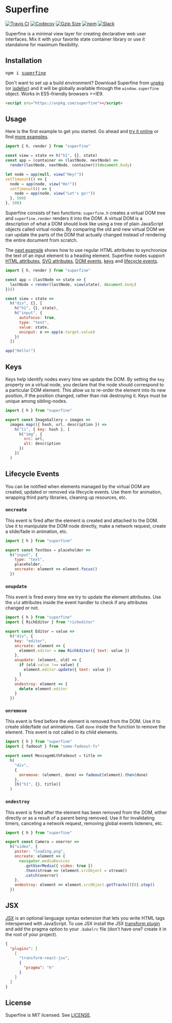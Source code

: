 # Superfine

[![Travis CI](https://img.shields.io/travis/jorgebucaran/superfine/master.svg)](https://travis-ci.org/jorgebucaran/superfine)
[![Codecov](https://img.shields.io/codecov/c/github/jorgebucaran/superfine/master.svg)](https://codecov.io/gh/jorgebucaran/superfine)
[![Gzip Size](https://img.badgesize.io/https://unpkg.com/superfine?compression=gzip)](https://bundlephobia.com/result?p=superfine)
[![npm](https://img.shields.io/npm/v/superfine.svg)](https://www.npmjs.org/package/superfine)
[![Slack](https://hyperappjs.herokuapp.com/badge.svg)](https://hyperappjs.herokuapp.com "#superfine")

Superfine is a minimal view layer for creating declarative web user interfaces. Mix it with your favorite state container library or use it standalone for maximum flexibility.

## Installation

<pre>
npm i <a href=https://www.npmjs.com/package/superfine>superfine</a>
</pre>

Don't want to set up a build environment? Download Superfine from [unpkg](https://unpkg.com/superfine/superfine.js) (or [jsdelivr](https://cdn.jsdelivr.net/npm/superfine/superfine.js)) and it will be globally available through the `window.superfine` object. Works in ES5-friendly browsers >=IE9.

```html
<script src="https://unpkg.com/superfine"></script>
```

## Usage

Here is the first example to get you started. Go ahead and [try it online](https://codepen.io/jorgebucaran/pen/wXEBYO) or find [more examples](https://codepen.io/search/pens?q=superfine&page=1&order=superviewularity&depth=everything&show_forks=false).

```jsx
import { h, render } from "superfine"

const view = state => h("h1", {}, state)
const app = (container => (lastNode, nextNode) =>
  render(lastNode, nextNode, container))(document.body)

let node = app(null, view("Hey!"))
setTimeout(() => {
  node = app(node, view("Ho!"))
  setTimeout(() => {
    node = app(node, view("Let's go!"))
  }, 500)
}, 500)
```

Superfine consists of two functions: `superfine.h` creates a virtual DOM tree and `superfine.render` renders it into the DOM. A virtual DOM is a description of what a DOM should look like using a tree of plain JavaScript objects called virtual nodes. By comparing the old and new virtual DOM we can update the parts of the DOM that actually changed instead of rendering the entire document from scratch.

The [next example](https://codepen.io/jorgebucaran/pen/KoqxGW) shows how to use regular HTML attributes to synchronize the text of an input element to a heading element. Superfine nodes support [HTML attributes](https://developer.mozilla.org/en-US/docs/Web/HTML/Attributes), [SVG attributes](https://developer.mozilla.org/en-US/docs/Web/SVG/Attribute), [DOM events](https://developer.mozilla.org/en-US/docs/Web/Events), [keys](#keys) and [lifecycle events](#lifecycle-events).

```js
import { h, render } from "superfine"

const app = (lastNode => state => {
  lastNode = render(lastNode, view(state), document.body)
})()

const view = state =>
  h("div", {}, [
    h("h1", {}, state),
    h("input", {
      autofocus: true,
      type: "text",
      value: state,
      oninput: e => app(e.target.value)
    })
  ])

app("Hello!")
```

## Keys

Keys help identify nodes every time we update the DOM. By setting the `key` property on a virtual node, you declare that the node should correspond to a particular DOM element. This allow us to re-order the element into its new position, if the position changed, rather than risk destroying it. Keys must be unique among sibling-nodes.

```jsx
import { h } from "superfine"

export const ImageGallery = images =>
  images.map(({ hash, url, description }) =>
    h("li", { key: hash }, [
      h("img", {
        src: url,
        alt: description
      })
    ])
  )
```

## Lifecycle Events

You can be notified when elements managed by the virtual DOM are created, updated or removed via lifecycle events. Use them for animation, wrapping third party libraries, cleaning up resources, etc.

### `oncreate`

This event is fired after the element is created and attached to the DOM. Use it to manipulate the DOM node directly, make a network request, create a slide/fade in animation, etc.

```jsx
import { h } from "superfine"

export const Textbox = placeholder =>
  h("input", {
    type: "text",
    placeholder,
    oncreate: element => element.focus()
  })
```

### `onupdate`

This event is fired every time we try to update the element attributes. Use the `old` attributes inside the event handler to check if any attributes changed or not.

```jsx
import { h } from "superfine"
import { RichEditor } from "richeditor"

export const Editor = value =>
  h("div", {
    key: "editor",
    oncreate: element => {
      element.editor = new RichEditor({ text: value })
    },
    onupdate: (element, old) => {
      if (old.value !== value) {
        element.editor.update({ text: value })
      }
    },
    ondestroy: element => {
      delete element.editor
    }
  })
```

### `onremove`

This event is fired before the element is removed from the DOM. Use it to create slide/fade out animations. Call `done` inside the function to remove the element. This event is not called in its child elements.

```jsx
import { h } from "superfine"
import { fadeout } from "some-fadeout-fx"

export const MessageWithFadeout = title =>
  h(
    "div",
    {
      onremove: (element, done) => fadeout(element).then(done)
    },
    [h("h1", {}, title)]
  )
```

### `ondestroy`

This event is fired after the element has been removed from the DOM, either directly or as a result of a parent being removed. Use it for invalidating timers, canceling a network request, removing global events listeners, etc.

```jsx
import { h } from "superfine"

export const Camera = onerror =>
  h("video", {
    poster: "loading.png",
    oncreate: element => {
      navigator.mediaDevices
        .getUserMedia({ video: true })
        .then(stream => (element.srcObject = stream))
        .catch(onerror)
    },
    ondestroy: element => element.srcObject.getTracks()[0].stop()
  })
```

## JSX

[JSX](https://facebook.github.io/jsx/) is an optional language syntax extension that lets you write HTML tags interspersed with JavaScript. To use JSX install the JSX [transform plugin](https://babeljs.io/docs/plugins/transform-react-jsx) and add the pragma option to your `.babelrc` file (don't have one? create it in the root of your project).

```json
{
  "plugins": [
    [
      "transform-react-jsx",
      {
        "pragma": "h"
      }
    ]
  ]
}
```

## License

Superfine is MIT licensed. See [LICENSE](/LICENSE.md).

